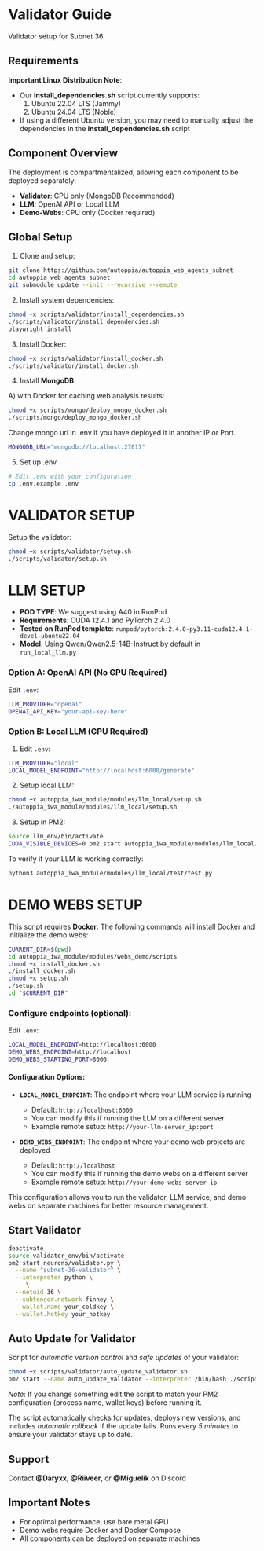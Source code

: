 # Validator Guide

Validator setup for Subnet 36.

## Requirements

**Important Linux Distribution Note**:

- Our **install_dependencies.sh** script currently supports:
  1. Ubuntu 22.04 LTS (Jammy)
  2. Ubuntu 24.04 LTS (Noble)
- If using a different Ubuntu version, you may need to manually adjust the dependencies in the **install_dependencies.sh** script

## Component Overview

The deployment is compartmentalized, allowing each component to be deployed separately:

- **Validator**: CPU only (MongoDB Recommended)
- **LLM**: OpenAI API or Local LLM
- **Demo-Webs**: CPU only (Docker required)

## Global Setup

1. Clone and setup:

```bash
git clone https://github.com/autoppia/autoppia_web_agents_subnet
cd autoppia_web_agents_subnet
git submodule update --init --recursive --remote
```

2. Install system dependencies:

```bash
chmod +x scripts/validator/install_dependencies.sh
./scripts/validator/install_dependencies.sh
playwright install
```

3. Install Docker:

```bash
chmod +x scripts/validator/install_docker.sh
./scripts/validator/install_docker.sh
```

4. Install **MongoDB**

A) with Docker for caching web analysis results:

```bash
chmod +x scripts/mongo/deploy_mongo_docker.sh
./scripts/mongo/deploy_mongo_docker.sh
```

Change mongo url in .env if you have deployed it in another IP or Port.

```bash
MONGODB_URL="mongodb://localhost:27017"
```

5. Set up .env

```bash
# Edit .env with your configuration
cp .env.example .env
```

# VALIDATOR SETUP

Setup the validator:

```bash
chmod +x scripts/validator/setup.sh
./scripts/validator/setup.sh
```

# LLM SETUP

- **POD TYPE**: We suggest using A40 in RunPod
- **Requirements**: CUDA 12.4.1 and PyTorch 2.4.0
- **Tested on RunPod template**: `runpod/pytorch:2.4.0-py3.11-cuda12.4.1-devel-ubuntu22.04`
- **Model**: Using Qwen/Qwen2.5-14B-Instruct by default in `run_local_llm.py`

### Option A: OpenAI API (No GPU Required)

Edit `.env`:

```bash
LLM_PROVIDER="openai"
OPENAI_API_KEY="your-api-key-here"
```

### Option B: Local LLM (GPU Required)

1. Edit `.env`:

```bash
LLM_PROVIDER="local"
LOCAL_MODEL_ENDPOINT="http://localhost:6000/generate"
```

2. Setup local LLM:

```bash
chmod +x autoppia_iwa_module/modules/llm_local/setup.sh
./autoppia_iwa_module/modules/llm_local/setup.sh
```

3. Setup in PM2:

```bash
source llm_env/bin/activate
CUDA_VISIBLE_DEVICES=0 pm2 start autoppia_iwa_module/modules/llm_local/run_local_llm.py --name llm_local -- --port 6000
```

To verify if your LLM is working correctly:

```bash
python3 autoppia_iwa_module/modules/llm_local/test/test.py
```

# DEMO WEBS SETUP

This script requires **Docker**. The following commands will install Docker and initialize the demo webs:

```bash
CURRENT_DIR=$(pwd)
cd autoppia_iwa_module/modules/webs_demo/scripts
chmod +x install_docker.sh
./install_docker.sh
chmod +x setup.sh
./setup.sh
cd "$CURRENT_DIR"
```

### Configure endpoints (optional):

Edit `.env`:

```bash
LOCAL_MODEL_ENDPOINT=http://localhost:6000
DEMO_WEBS_ENDPOINT=http://localhost
DEMO_WEBS_STARTING_PORT=8000
```

#### Configuration Options:

- **`LOCAL_MODEL_ENDPOINT`**: The endpoint where your LLM service is running

  - Default: `http://localhost:6000`
  - You can modify this if running the LLM on a different server
  - Example remote setup: `http://your-llm-server_ip:port`

- **`DEMO_WEBS_ENDPOINT`**: The endpoint where your demo web projects are deployed
  - Default: `http://localhost`
  - You can modify this if running the demo webs on a different server
  - Example remote setup: `http://your-demo-webs-server-ip`

This configuration allows you to run the validator, LLM service, and demo webs on separate machines for better resource management.

## Start Validator

```bash
deactivate
source validator_env/bin/activate
pm2 start neurons/validator.py \
  --name "subnet-36-validator" \
  --interpreter python \
  -- \
  --netuid 36 \
  --subtensor.network finney \
  --wallet.name your_coldkey \
  --wallet.hotkey your_hotkey
```

## Auto Update for Validator

Script for _automatic version control_ and _safe updates_ of your validator:

```bash
chmod +x scripts/validator/auto_update_validator.sh
pm2 start --name auto_update_validator --interpreter /bin/bash ./scripts/validator/auto_update_validator.sh
```

_Note_: If you change something edit the script to match your PM2 configuration (process name, wallet keys) before running it.

The script automatically checks for updates, deploys new versions, and includes _automatic rollback_ if the update fails. Runs every _5 minutes_ to ensure your validator stays up to date.

## Support

Contact **@Daryxx**, **@Riiveer**, or **@Miguelik** on Discord

## Important Notes

- For optimal performance, use bare metal GPU
- Demo webs require Docker and Docker Compose
- All components can be deployed on separate machines
